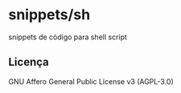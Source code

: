 # snippets/sh

snippets de código para shell script

## Licença

GNU Affero General Public License v3 (AGPL-3.0)

